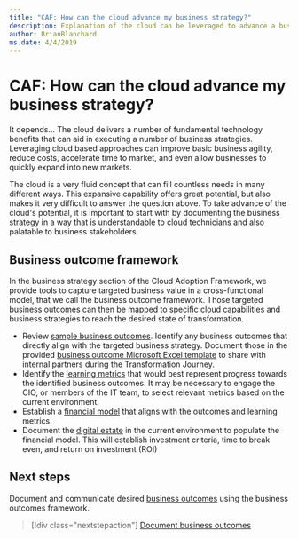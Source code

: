 ```yaml
---
title: "CAF: How can the cloud advance my business strategy?"
description: Explanation of the cloud can be leveraged to advance a business strategy
author: BrianBlanchard
ms.date: 4/4/2019
---
```


<!-- markdownlint-disable MD026 -->

# CAF: How can the cloud advance my business strategy?

It depends... The cloud delivers a number of fundamental technology benefits that can aid in executing a number of business strategies. Leveraging cloud based approaches can improve basic business agility, reduce costs, accelerate time to market, and even allow businesses to quickly expand into new markets.

The cloud is a very fluid concept that can fill countless needs in many different ways. This expansive capability offers great potential, but also makes it very difficult to answer the question above. To take advance of the cloud's potential, it is important to start with by documenting the business strategy in a way that is understandable to cloud technicians and also palatable to business stakeholders.

## Business outcome framework

In the business strategy section of the Cloud Adoption Framework, we provide tools to capture targeted business value in a cross-functional model, that we call the business outcome framework. Those targeted business outcomes can then be mapped to specific cloud capabilities and business strategies to reach the desired state of transformation.

- Review [sample business outcomes](business-outcomes/index.md). Identify any business outcomes that directly align with the targeted business strategy. Document those in the provided [business outcome Microsoft Excel template](https://archcenter.blob.core.windows.net/cdn/business-outcome-template.xlsx) to share with internal partners during the Transformation Journey.
- Identify the [learning metrics](learning-metrics.md) that would best represent progress towards the identified business outcomes. It may be necessary to engage the CIO, or members of the IT team, to select relevant metrics based on the current environment.
- Establish a [financial model](financial-models.md) that aligns with the outcomes and learning metrics.
- Document the [digital estate](../digital-estate/overview.md) in the current environment to populate the financial model. This will establish investment criteria, time to break even, and return on investment (ROI)

## Next steps

Document and communicate desired [business outcomes](business-outcomes/overview.md) using the business outcomes framework.

> [!div class="nextstepaction"]
> [Document business outcomes](business-outcomes/overview.md)
